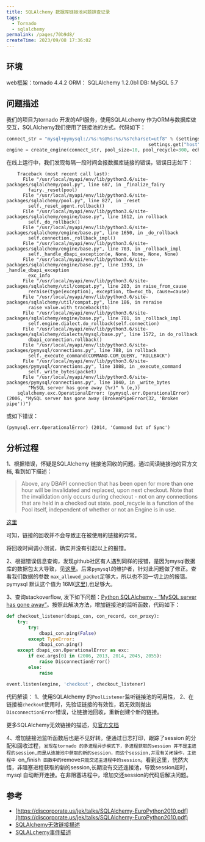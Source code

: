 ```yaml
---
title: SQLAlchemy 数据库链接池问题排查记录
tags:
  - Tornado
  - sqlalchemy
permalink: /pages/70b9d8/
createTime: 2023/09/08 17:36:02
---
```


## 环境

web框架：tornado 4.4.2
ORM： SQLAlchemy 1.2.0b1
DB: MySQL 5.7

## 问题描述

我们的项目为tornado 开发的API服务，使用SQLALchemy 作为ORM与数据库做交互，SQLAlchemy我们使用了链接池的方式。代码如下：
```python
connect_str = "mysql+pymysql://%s:%s@%s:%s/%s?charset=utf8" % (settings.get("user"), settings.get("password"),
                                                    settings.get("host"), settings.get("port"), settings.get("name"))
engine = create_engine(connect_str, pool_size=10, pool_recycle=300, echo=False, max_overflow=5)
```

在线上运行中，我们发现每隔一段时间会报数据库链接的错误，错误日志如下：
```
    Traceback (most recent call last):
      File "/usr/local/myapi/env/lib/python3.6/site-packages/sqlalchemy/pool.py", line 687, in _finalize_fairy
        fairy._reset(pool)
      File "/usr/local/myapi/env/lib/python3.6/site-packages/sqlalchemy/pool.py", line 827, in _reset
        self._reset_agent.rollback()
      File "/usr/local/myapi/env/lib/python3.6/site-packages/sqlalchemy/engine/base.py", line 1612, in rollback
        self._do_rollback()
      File "/usr/local/myapi/env/lib/python3.6/site-packages/sqlalchemy/engine/base.py", line 1650, in _do_rollback
        self.connection._rollback_impl()
      File "/usr/local/myapi/env/lib/python3.6/site-packages/sqlalchemy/engine/base.py", line 703, in _rollback_impl
        self._handle_dbapi_exception(e, None, None, None, None)
      File "/usr/local/myapi/env/lib/python3.6/site-packages/sqlalchemy/engine/base.py", line 1393, in _handle_dbapi_exception
        exc_info
      File "/usr/local/myapi/env/lib/python3.6/site-packages/sqlalchemy/util/compat.py", line 203, in raise_from_cause
        reraise(type(exception), exception, tb=exc_tb, cause=cause)
      File "/usr/local/myapi/env/lib/python3.6/site-packages/sqlalchemy/util/compat.py", line 186, in reraise
        raise value.with_traceback(tb)
      File "/usr/local/myapi/env/lib/python3.6/site-packages/sqlalchemy/engine/base.py", line 701, in _rollback_impl
        self.engine.dialect.do_rollback(self.connection)
      File "/usr/local/myapi/env/lib/python3.6/site-packages/sqlalchemy/dialects/mysql/base.py", line 1572, in do_rollback
        dbapi_connection.rollback()
      File "/usr/local/myapi/env/lib/python3.6/site-packages/pymysql/connections.py", line 788, in rollback
        self._execute_command(COMMAND.COM_QUERY, "ROLLBACK")
      File "/usr/local/myapi/env/lib/python3.6/site-packages/pymysql/connections.py", line 1088, in _execute_command
        self._write_bytes(packet)
      File "/usr/local/myapi/env/lib/python3.6/site-packages/pymysql/connections.py", line 1040, in _write_bytes
        "MySQL server has gone away (%r)" % (e,))
    sqlalchemy.exc.OperationalError: (pymysql.err.OperationalError) (2006, "MySQL server has gone away (BrokenPipeError(32, 'Broken pipe'))")
```
或如下错误：
```
(pymysql.err.OperationalError) (2014, 'Command Out of Sync')
```

## 分析过程

1、根据错误，怀疑是SQLAlchemy 链接池回收的问题。通过阅读链接池的官方文档, 看到如下描述：
>Above, any DBAPI connection that has been open for more than one hour will be invalidated and replaced, upon next checkout. Note that the invalidation only occurs during checkout - not on any connections that are held in a checked out state. pool_recycle is a function of the Pool itself, independent of whether or not an Engine is in use.

[这里](http://docs.sqlalchemy.org/en/latest/core/pooling.html?highlight=pool_recycle#setting-pool-recycle)

可知，链接的回收并不会导致正在被使用的链接的异常。

将回收时间调小测试，确实并没有引起以上的报错。


2、根据错误信息查询，发现github社区有人遇到同样的报错，是因为mysql数据库的数据包太大导致，见[这里](https://github.com/PyMySQL/PyMySQL/issues/426)。后来`pymysql`的维护者，针对此问题做了修正。查看我们数据的参数 `max_allowed_packet`足够大，所以也不回一切上边的报错。pymysql 默认这个值为 16M([这里](http://pymysql.readthedocs.io/en/latest/modules/connections.html?highlight=max_allowed_packet)),也足够大。

3、查询stackoverflow, 发下如下问题：[Python SQLAlchemy - “MySQL server has gone away”](https://stackoverflow.com/questions/18054224/python-sqlalchemy-mysql-server-has-gone-away)。按照此解决方法，增加链接池的监听函数，代码如下：
```python
def checkout_listener(dbapi_con, con_record, con_proxy):
    try:
        try:
            dbapi_con.ping(False)
        except TypeError:
            dbapi_con.ping()
    except dbapi_con.OperationalError as exc:
        if exc.args[0] in (2006, 2013, 2014, 2045, 2055):
            raise DisconnectionError()
        else:
            raise

event.listen(engine, 'checkout', checkout_listener)
```
代码解读：
1、使用SQLAlchemy 的`PoolListener`监听链接池的可用性，
2、在链接被`checkout`使用时，先验证链接的有效性，若无效则抛出`DisconnectionError`错误，让链接池回收，重新创建个新的链接。

更多SQLAlchemy无效链接的描述，见[官方文档](http://docs.sqlalchemy.org/en/latest/core/pooling.html#dealing-with-disconnects)

4、增加链接池监听函数后也是不见好转。便通过日志打印，跟踪了session 的分配和回收过程，`发现在tornado 的多进程异步模式下，多进程获取的session 并不是主进程的session,而是从连接池中获取的新的session，而这个session,并没有关闭操作，主进程中 `on_finish` 函数中的`remove`只能交还主进程中的session`。看到这里，恍然大悟，非阻塞进程获取的新的session,长期没有交还连接池，导致session超时，mysql 自动断开连接。在非阻塞进程中，增加交还session的代码后解决问题。



## 参考

- [https://discorporate.us/jek/talks/SQLAlchemy-EuroPython2010.pdf](https://discorporate.us/jek/talks/SQLAlchemy-EuroPython2010.pdf)
- [SQLAlchemy无效链接描述](http://docs.sqlalchemy.org/en/latest/core/pooling.html#dealing-with-disconnects)
- [SQLALchemy事件描述](http://docs.sqlalchemy.org/en/latest/core/pooling.html#pool-events)